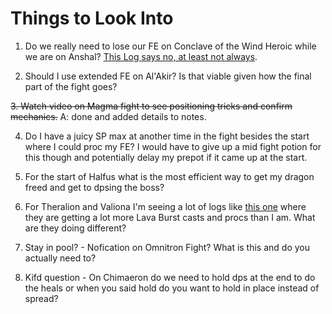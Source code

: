 # Things to Look Into

1. Do we really need to lose our FE on Conclave of the Wind Heroic while we are on Anshal? [This Log says no, at least not always](https://classic.warcraftlogs.com/reports/PpMwAm3yn8BfT6kN#fight=30&type=damage-done&translate=true&source=64&target=432).

2. Should I use extended FE on Al'Akir? Is that viable given how the final part of the fight goes?

~~3. Watch video on Magma fight to see positioning tricks and confirm mechanics.~~
A: done and added details to notes.

4. Do I have a juicy SP max at another time in the fight besides the start where I could proc my FE? I would have to give up a mid fight potion for this though and potentially delay my prepot if it came up at the start.

5. For the start of Halfus what is the most efficient way to get my dragon freed and get to dpsing the boss?

6. For Theralion and Valiona I'm seeing a lot of logs like [this one](https://classic.warcraftlogs.com/reports/TMy6wt1BKm84xL3N#fight=32&type=damage-done&source=16) where they are getting a lot more Lava Burst casts and procs than I am. What are they doing different?

7. Stay in pool? - Nofication on Omnitron Fight? What is this and do you actually need to?

9. Kifd question - On Chimaeron do we need to hold dps at the end to do the heals or when you said hold do you want to hold in place instead of spread?

